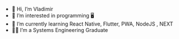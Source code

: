 - 👋 Hi, I’m Vladimir
- 👀 I’m interested in programming 🖥
- 🌱 I’m currently learning React Native, Flutter, PWA, NodeJS , NEXT 
- 👨‍🎓 I’m a Systems Engineering Graduate 


<!---
vladi965/vladi965 is a ✨ special ✨ repository because its `README.md` (this file) appears on your GitHub profile.
You can click the Preview link to take a look at your changes.
--->
